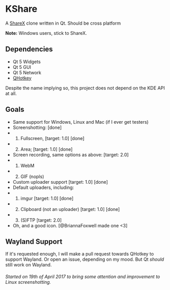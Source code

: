 # KShare
A [ShareX](https://github.com/ShareX/) clone written in Qt. Should be cross platform

**Note:** Windows users, stick to ShareX.

## Dependencies
* Qt 5 Widgets
* Qt 5 GUI
* Qt 5 Network
* [QHotkey](https://github.com/Skycoder42/QHotkey)

Despite the name implying so, this project does not depend on the KDE API at all.

## Goals
* Same support for Windows, Linux and Mac (if I ever get testers)
* Screenshotting: [done]
* 1. Fullscreen, [target: 1.0] [done]
* 2. Area; [target: 1.0] [done]
* Screen recording, same options as above: [target: 2.0]
* 1. WebM
* 2. GIF (nopls) 
* Custom uploader support [target: 1.0] [done]
* Default uploaders, including:
* 1. imgur [target: 1.0] [done]
* 2. Clipboard (not an uploader) [target: 1.0] [done]
* 3. (S)FTP [target: 2.0]
* Oh, and a good icon. [@BriannaFoxwell made one <3]

## Wayland Support
If it's requested enough, I will make a pull request towards QHotkey to support Wayland. Or open an issue, depending on my mood. But Qt _should_ still work on Wayland.

###### Started on 19th of April 2017 to bring some attention and improvement to Linux screenshotting.
